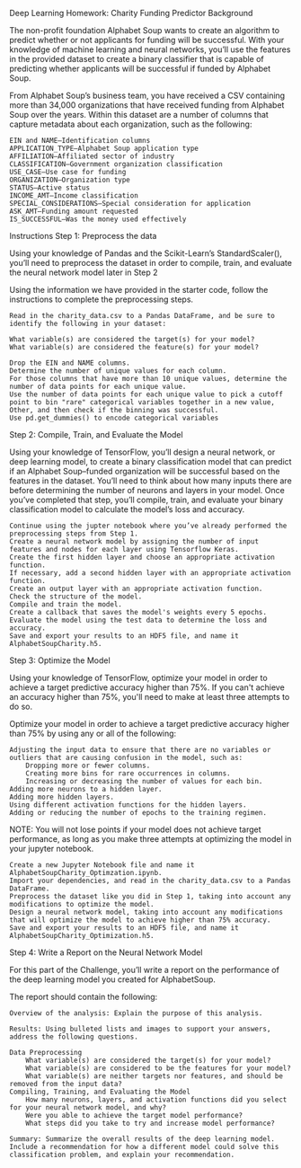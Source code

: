 Deep Learning Homework: Charity Funding Predictor
Background

The non-profit foundation Alphabet Soup wants to create an algorithm to predict whether or not applicants for funding will be successful. With your knowledge of machine learning and neural networks, you’ll use the features in the provided dataset to create a binary classifier that is capable of predicting whether applicants will be successful if funded by Alphabet Soup.

From Alphabet Soup’s business team, you have received a CSV containing more than 34,000 organizations that have received funding from Alphabet Soup over the years. Within this dataset are a number of columns that capture metadata about each organization, such as the following:

    EIN and NAME—Identification columns
    APPLICATION_TYPE—Alphabet Soup application type
    AFFILIATION—Affiliated sector of industry
    CLASSIFICATION—Government organization classification
    USE_CASE—Use case for funding
    ORGANIZATION—Organization type
    STATUS—Active status
    INCOME_AMT—Income classification
    SPECIAL_CONSIDERATIONS—Special consideration for application
    ASK_AMT—Funding amount requested
    IS_SUCCESSFUL—Was the money used effectively

Instructions
Step 1: Preprocess the data

Using your knowledge of Pandas and the Scikit-Learn’s StandardScaler(), you’ll need to preprocess the dataset in order to compile, train, and evaluate the neural network model later in Step 2

Using the information we have provided in the starter code, follow the instructions to complete the preprocessing steps.

    Read in the charity_data.csv to a Pandas DataFrame, and be sure to identify the following in your dataset:

    What variable(s) are considered the target(s) for your model?
    What variable(s) are considered the feature(s) for your model?

    Drop the EIN and NAME columns.
    Determine the number of unique values for each column.
    For those columns that have more than 10 unique values, determine the number of data points for each unique value.
    Use the number of data points for each unique value to pick a cutoff point to bin "rare" categorical variables together in a new value, Other, and then check if the binning was successful.
    Use pd.get_dummies() to encode categorical variables

Step 2: Compile, Train, and Evaluate the Model

Using your knowledge of TensorFlow, you’ll design a neural network, or deep learning model, to create a binary classification model that can predict if an Alphabet Soup–funded organization will be successful based on the features in the dataset. You’ll need to think about how many inputs there are before determining the number of neurons and layers in your model. Once you’ve completed that step, you’ll compile, train, and evaluate your binary classification model to calculate the model’s loss and accuracy.

    Continue using the jupter notebook where you’ve already performed the preprocessing steps from Step 1.
    Create a neural network model by assigning the number of input features and nodes for each layer using Tensorflow Keras.
    Create the first hidden layer and choose an appropriate activation function.
    If necessary, add a second hidden layer with an appropriate activation function.
    Create an output layer with an appropriate activation function.
    Check the structure of the model.
    Compile and train the model.
    Create a callback that saves the model's weights every 5 epochs.
    Evaluate the model using the test data to determine the loss and accuracy.
    Save and export your results to an HDF5 file, and name it AlphabetSoupCharity.h5.

Step 3: Optimize the Model

Using your knowledge of TensorFlow, optimize your model in order to achieve a target predictive accuracy higher than 75%. If you can't achieve an accuracy higher than 75%, you'll need to make at least three attempts to do so.

Optimize your model in order to achieve a target predictive accuracy higher than 75% by using any or all of the following:

    Adjusting the input data to ensure that there are no variables or outliers that are causing confusion in the model, such as:
        Dropping more or fewer columns.
        Creating more bins for rare occurrences in columns.
        Increasing or decreasing the number of values for each bin.
    Adding more neurons to a hidden layer.
    Adding more hidden layers.
    Using different activation functions for the hidden layers.
    Adding or reducing the number of epochs to the training regimen.

NOTE: You will not lose points if your model does not achieve target performance, as long as you make three attempts at optimizing the model in your jupyter notebook.

    Create a new Jupyter Notebook file and name it AlphabetSoupCharity_Optimzation.ipynb.
    Import your dependencies, and read in the charity_data.csv to a Pandas DataFrame.
    Preprocess the dataset like you did in Step 1, taking into account any modifications to optimize the model.
    Design a neural network model, taking into account any modifications that will optimize the model to achieve higher than 75% accuracy.
    Save and export your results to an HDF5 file, and name it AlphabetSoupCharity_Optimization.h5.

Step 4: Write a Report on the Neural Network Model

For this part of the Challenge, you’ll write a report on the performance of the deep learning model you created for AlphabetSoup.

The report should contain the following:

    Overview of the analysis: Explain the purpose of this analysis.

    Results: Using bulleted lists and images to support your answers, address the following questions.

    Data Preprocessing
        What variable(s) are considered the target(s) for your model?
        What variable(s) are considered to be the features for your model?
        What variable(s) are neither targets nor features, and should be removed from the input data?
    Compiling, Training, and Evaluating the Model
        How many neurons, layers, and activation functions did you select for your neural network model, and why?
        Were you able to achieve the target model performance?
        What steps did you take to try and increase model performance?

    Summary: Summarize the overall results of the deep learning model. Include a recommendation for how a different model could solve this classification problem, and explain your recommendation.

